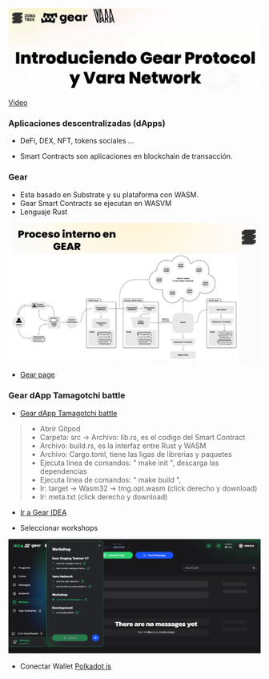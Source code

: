 

![Aquí la descripción de la imagen por si no carga](gear.PNG)


[Video](https://www.youtube.com/watch?v=iqjnB_jZKpg&t=8242s)


### Aplicaciones descentralizadas (dApps)

* DeFi, DEX, NFT, tokens sociales ... 

* Smart Contracts son aplicaciones en blockchain de transacción. 

### Gear

* Esta basado en Substrate y su plataforma con WASM. 
* Gear Smart Contracts se ejecutan en WASVM
* Lenguaje Rust

![Aquí la descripción de la imagen por si no carga](Gearprotocol.PNG)

* [Gear page](https://www.gear-tech.io/es)

### Gear dApp Tamagotchi battle 
* [Gear dApp Tamagotchi battle](https://github.com/orgs/gear-dapps/repositories)

> * Abrir Gitpod
> * Carpeta: src -> Archivo: lib.rs, es el codigo del Smart Contract 
> * Archivo: build.rs, es la interfaz entre Rust y WASM
> * Archivo: Cargo.toml, tiene las ligas de  librerias y paquetes
> * Ejecuta linea de comandos: " make init ", descarga las dependencias
> * Ejecuta linea de comandos: " make build ",
> * Ir: target -> Wasm32 -> tmg.opt.wasm (click derecho y download)
> * Ir: meta.txt (click derecho y download)

* [Ir a Gear IDEA](https://idea.gear-tech.io/programs?node=wss%3A%2F%2Fnode-workshop.gear.rs)

* Seleccionar workshops

![Aquí la descripción de la imagen por si no carga](gear_tutorial1.PNG)

* Conectar Wallet [Polkadot js](https://polkadot.js.org/extension/)






 
